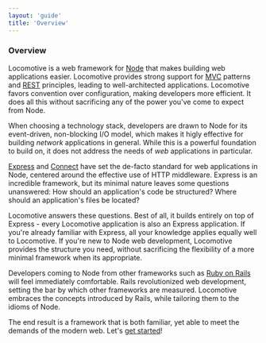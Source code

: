 ```yaml
---
layout: 'guide'
title: 'Overview'
---
```


### Overview

Locomotive is a web framework for [Node](http://nodejs.org/) that makes building
web applications easier.  Locomotive provides strong support for [MVC](http://en.wikipedia.org/wiki/Model%E2%80%93view%E2%80%93controller)
patterns and [REST](http://en.wikipedia.org/wiki/Representational_state_transfer)
principles, leading to well-architected applications.  Locomotive favors
convention over configuration, making developers more efficient.  It does all
this without sacrificing any of the power you've come to expect from Node.

When choosing a technology stack, developers are drawn to Node for its
event-driven, non-blocking I/O model, which makes it higly effective for
building _network_ applications in general.  While this is a powerful foundation
to build on, it does not address the needs of _web_ applications in particular.

[Express](http://expressjs.com/) and [Connect](http://www.senchalabs.org/connect/)
have set the de-facto standard for web applications in Node, centered around the
effective use of HTTP middleware.  Express is an incredible framework, but its
minimal nature leaves some questions unanswered:  How should an application's
code be structured?  Where should an application's files be located?

Locomotive answers these questions.  Best of all, it builds entirely on top of
Express - every Locomotive application is also an Express application.  If
you're already familiar with Express, all your knowledge applies equally well to
Locomotive.  If you're new to Node web development, Locomotive provides the
structure you need, without sacrificing the flexibility of a more minimal
framework when its appropriate.

Developers coming to Node from other frameworks such as [Ruby on Rails](http://rubyonrails.org/)
will feel immediately comfortable.  Rails revolutionized web development,
setting the bar by which other frameworks are measured.  Locomotive embraces the
concepts introduced by Rails, while tailoring them to the idioms of Node.

The end result is a framework that is both familiar, yet able to meet the
demands of the modern web.  Let's [get started](/guide/get-started)!
